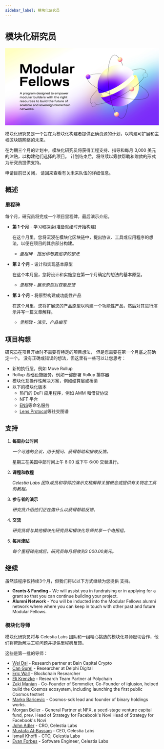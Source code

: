 ```yaml
---
sidebar_label: 模块化研究员
---
```


# 模块化研究员

![Modular Fellows](/img/modular_fellows.jpg)

模块化研究员是一个旨在为模块化构建者提供正确资源的计划，以构建可扩展和主权区块链网络的未来。

在为期三个月的计划中，模块化研究员将获得工程支持、指导和每月 3,000 美元的津贴，以构建他们选择的项目。 计划结束后，将继续以筹款帮助和赠款的形式为研究员提供支持。

申请目前已关闭， 请回来查看有关未来队伍的详细信息。

## 概述

### 里程碑

每个月，研究员将完成一个项目里程碑，最后演示介绍。

- **第 1 个月** - 学习和探索(准备就绪时开始构建)

  在这个月里，您将沉浸在模块化区块链中，提出协议、工具或应用程序的想法，以便在项目的其余部分构建。

  - *里程碑 - 提出你想要追求的想法*

- **第 2 个月** - 设计和实现基本原型

  在这个本月里，您将设计和实施您在第一个月确定的想法的基本原型。

  - *里程碑 - 展示原型以获取反馈*

- **第 3 个月** - 将原型构建成功能性产品

  在这个月里，您将扩展您的产品原型以构建一个功能性产品，然后对其进行演示并写一篇文章解释。

  - *里程碑 - 演示，产品编写*

## 项目构想

研究员在项目开始时不需要有特定的项目想法， 但是您需要在第一个月底之前确定一个。 没有正确或错误的想法，但这里有一些可以让您思考：

- 新的执行层，例如 Move Rollup
- Rollup 基础设施服务，例如一键部署 Rollup 排序器
- 模块化互操作性解决方案，例如结算层或桥梁
- 以下的模块化版本
  - 热门的 DeFi 应用程序，例如 AMM 和借贷协议
  - NFT 平台
  - [ENS](https://etherscan.io/token/0xC18360217D8F7Ab5e7c516566761Ea12Ce7F9D72#code)等命名服务
  - [Lens Protocol](https://lens.xyz/)等社交图谱

## 支持

1. **每周办公时间**

    *一个可选的会议，用于提问、获得帮助和接收反馈。*

    星期三在美国中部时间上午 8:00 或下午 6:00 交替进行。

2. **课程和教程**

    *Celestia Labs 团队成员和导师的演示文稿解释关键概念或提供有关特定工具的教程。*

3. **参与者的演示**

    *研究员介绍他们正在做什么以获得帮助反馈。*

4. **交流**

    *研究员将与其他模块化研究员和模块化导师共享一个电报组。*

5. **每月津贴**

    *每个里程碑完成后，研究员每月将收到3 000.00美元。*

## 继续

虽然该程序仅持续3个月，但我们将以以下方式继续为您提供 支持。

- **Grants & Funding -** We will assist you in fundraising or in applying for a grant so that you can continue building your project.
- **Alumni Network** - You will be inducted into the Modular Fellows alumni network where where you can keep in touch with other past and future Modular Fellows.

### 模块化导师

模块化研究员将与 Celestia Labs 团队和一组精心挑选的模块化导师密切合作，他们将帮助解决工程问题并提供里程碑反馈。

这些是第一批的导师：

- [Wei Dai](https://twitter.com/_weidai) - Research partner at Bain Capital Crypto
- [Can Gurel](https://twitter.com/CannnGurel) - Researcher at Delphi Digital
- [Eric Wall](https://twitter.com/ercwl) - Blockchain Researcher
- [Eli Krenzke](https://twitter.com/eKRENZKE) - Research Team Partner at Polychain
- [Zaki Manian](https://twitter.com/zmanian) - Co-Founder of Sommelier, Co-Founder of iqlusion, helped build the Cosmos ecosystem, including launching the first public Cosmos testnet
- [Marko Baricevic](https://twitter.com/mark0baricevic) - Cosmos-sdk lead and founder of binary holdings works.
- [Morgan Beller](https://twitter.com/beller) - General Partner at NFX, a seed-stage venture capital fund, prev. Head of Strategy for Facebook's Novi Head of Strategy for Facebook's Novi
- [John Adler](https://twitter.com/jadler0) - CRO, Celestia Labs
- [Mustafa Al-Bassam](https://twitter.com/musalbas) - CEO, Celestia Labs
- [Ismail Khoffi](https://twitter.com/KreuzUQuer) - CTO, Celestia Labs
- [Evan Forbes](https://twitter.com/evansforbes) - Software Engineer, Celestia Labs
